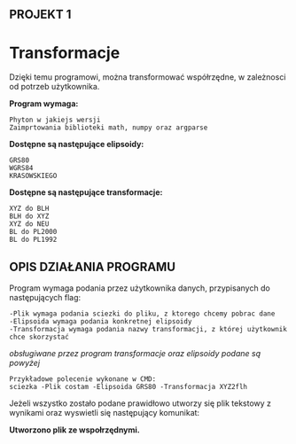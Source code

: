 ## PROJEKT 1
# Transformacje

Dzięki temu programowi, można transformować współrzędne, w zależnosci od potrzeb użytkownika.

**Program wymaga:**
```
Phyton w jakiejs wersji
Zaimprtowania biblioteki math, numpy oraz argparse
```

**Dostępne są następujące elipsoidy:**
```
GRS80
WGRS84
KRASOWSKIEGO
```

**Dostępne są następujące transformacje:**
```
XYZ do BLH
BLH do XYZ
XYZ do NEU
BL do PL2000
BL do PL1992
```

## OPIS DZIAŁANIA PROGRAMU
Program wymaga podania przez użytkownika danych, przypisanych do następujących flag:
```
-Plik wymaga podania sciezki do pliku, z ktorego chcemy pobrac dane
-Elipsoida wymaga podania konkretnej elipsoidy
-Transformacja wymaga podania nazwy transformacji, z której użytkownik chce skorzystać
```
*obsługiwane przez program transformacje oraz elipsoidy podane są powyżej*

```
Przykładowe polecenie wykonane w CMD:
sciezka -Plik costam -Elipsoida GRS80 -Transformacja XYZ2flh
```

Jeżeli wszystko zostało podane prawidłowo utworzy się plik tekstowy z wynikami oraz wyswietli się  następujący komunikat:

**Utworzono plik ze wspołrzędnymi.**












